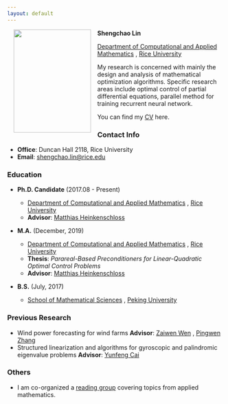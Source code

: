 ```yaml
---
layout: default
---
```


<img align="left" width="180" height="240" src="image/Me-1.jpg" style="margin:0px 15px">

**Shengchao Lin**

[Department of Computational and Applied Mathematics](https://www.caam.rice.edu/)
, [Rice University](https://www.rice.edu/)

My research is concerned with mainly the design and analysis of mathematical optimization algorithms. Specific research
areas include optimal control of partial differential equations, parallel method for training recurrent neural network.

You can find my [CV](files/Shengchao_Lin_CV.pdf) here.

### Contact Info

- **Office**: Duncan Hall 2118, Rice University
- **Email**: shengchao.lin@rice.edu

### Education

- **Ph.D. Candidate** (2017.08 - Present)
    - [Department of Computational and Applied Mathematics](https://www.caam.rice.edu/)
      , [Rice University](https://www.rice.edu/)
    - **Advisor**: [Matthias Heinkenschloss](http://www.caam.rice.edu/~heinken/)

- **M.A.** (December, 2019)
    - [Department of Computational and Applied Mathematics](https://www.caam.rice.edu/)
      , [Rice University](https://www.rice.edu/)
    - **Thesis**: *Parareal-Based Preconditioners for Linear-Quadratic Optimal Control Problems*
    - **Advisor**: [Matthias Heinkenschloss](http://www.caam.rice.edu/~heinken/)

- **B.S.** (July, 2017)
    - [School of Mathematical Sciences](http://www.math.pku.edu.cn/en)
      , [Peking University](http://english.pku.edu.cn/)

### Previous Research

- Wind power forecasting for wind farms
  **Advisor**: [Zaiwen Wen](http://bicmr.pku.edu.cn/~wenzw)
  , [Pingwen Zhang](http://www.math.pku.edu.cn/teachers/zhangpw/private/homepage/ )
- Structured linearization and algorithms for gyroscopic and palindromic eigenvalue problems
  **Advisor**: [Yunfeng Cai](http://dsec.pku.edu.cn/~yfcai/ )

### Others

- I am co-organized a [reading group](reading_group.md) covering topics from applied mathematics.
